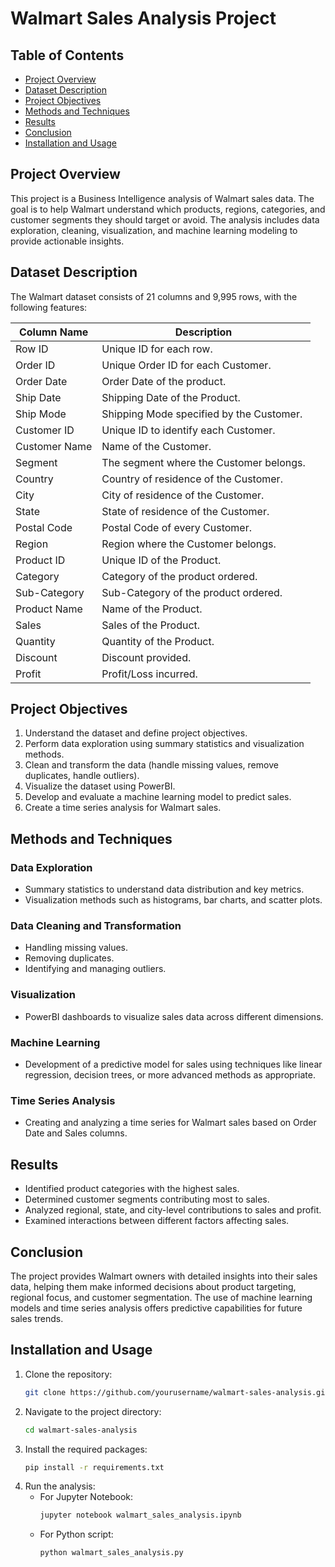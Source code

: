 # Walmart Sales Analysis Project

## Table of Contents
- [Project Overview](#project-overview)
- [Dataset Description](#dataset-description)
- [Project Objectives](#project-objectives)
- [Methods and Techniques](#methods-and-techniques)
- [Results](#results)
- [Conclusion](#conclusion)
- [Installation and Usage](#installation-and-usage)

## Project Overview
This project is a Business Intelligence analysis of Walmart sales data. The goal is to help Walmart understand which products, regions, categories, and customer segments they should target or avoid. The analysis includes data exploration, cleaning, visualization, and machine learning modeling to provide actionable insights.

## Dataset Description
The Walmart dataset consists of 21 columns and 9,995 rows, with the following features:

| Column Name    | Description                                |
|----------------|--------------------------------------------|
| Row ID         | Unique ID for each row.                    |
| Order ID       | Unique Order ID for each Customer.         |
| Order Date     | Order Date of the product.                 |
| Ship Date      | Shipping Date of the Product.              |
| Ship Mode      | Shipping Mode specified by the Customer.   |
| Customer ID    | Unique ID to identify each Customer.       |
| Customer Name  | Name of the Customer.                      |
| Segment        | The segment where the Customer belongs.    |
| Country        | Country of residence of the Customer.      |
| City           | City of residence of the Customer.         |
| State          | State of residence of the Customer.        |
| Postal Code    | Postal Code of every Customer.             |
| Region         | Region where the Customer belongs.         |
| Product ID     | Unique ID of the Product.                  |
| Category       | Category of the product ordered.           |
| Sub-Category   | Sub-Category of the product ordered.       |
| Product Name   | Name of the Product.                       |
| Sales          | Sales of the Product.                      |
| Quantity       | Quantity of the Product.                   |
| Discount       | Discount provided.                         |
| Profit         | Profit/Loss incurred.                      |


## Project Objectives
1. Understand the dataset and define project objectives.
2. Perform data exploration using summary statistics and visualization methods.
3. Clean and transform the data (handle missing values, remove duplicates, handle outliers).
4. Visualize the dataset using PowerBI.
5. Develop and evaluate a machine learning model to predict sales.
6. Create a time series analysis for Walmart sales.

## Methods and Techniques
### Data Exploration
- Summary statistics to understand data distribution and key metrics.
- Visualization methods such as histograms, bar charts, and scatter plots.

### Data Cleaning and Transformation
- Handling missing values.
- Removing duplicates.
- Identifying and managing outliers.

### Visualization
- PowerBI dashboards to visualize sales data across different dimensions.

### Machine Learning
- Development of a predictive model for sales using techniques like linear regression, decision trees, or more advanced methods as appropriate.

### Time Series Analysis
- Creating and analyzing a time series for Walmart sales based on Order Date and Sales columns.

## Results
- Identified product categories with the highest sales.
- Determined customer segments contributing most to sales.
- Analyzed regional, state, and city-level contributions to sales and profit.
- Examined interactions between different factors affecting sales.

## Conclusion
The project provides Walmart owners with detailed insights into their sales data, helping them make informed decisions about product targeting, regional focus, and customer segmentation. The use of machine learning models and time series analysis offers predictive capabilities for future sales trends.

## Installation and Usage
1. Clone the repository:
    ```sh
    git clone https://github.com/yourusername/walmart-sales-analysis.git
    ```
2. Navigate to the project directory:
    ```sh
    cd walmart-sales-analysis
    ```
3. Install the required packages:
    ```sh
    pip install -r requirements.txt
    ```
4. Run the analysis:
    - For Jupyter Notebook:
        ```sh
        jupyter notebook walmart_sales_analysis.ipynb
        ```
    - For Python script:
        ```sh
        python walmart_sales_analysis.py
        ```
